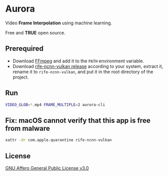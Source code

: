 # Aurora

Video **Frame Interpolation** using machine learning.

Free and **TRUE** open source.

## Prerequired

* Download [FFmpeg](https://ffmpeg.org/download.html) and add it to the `PATH` environment variable.
* Download [rife-ncnn-vulkan release](https://github.com/nihui/rife-ncnn-vulkan/releases) according to your system, extract it, rename it to `rife-ncnn-vulkan`, and put it in the root directory of the project.

## Run

```bash
VIDEO_GLOB=*.mp4 FRAME_MULTIPLE=2 aurora-cli
```

## Fix: macOS cannot verify that this app is free from malware

```bash
xattr -dr com.apple.quarantine rife-ncnn-vulkan
```

## License

[GNU Affero General Public License v3.0](https://choosealicense.com/licenses/agpl-3.0)
